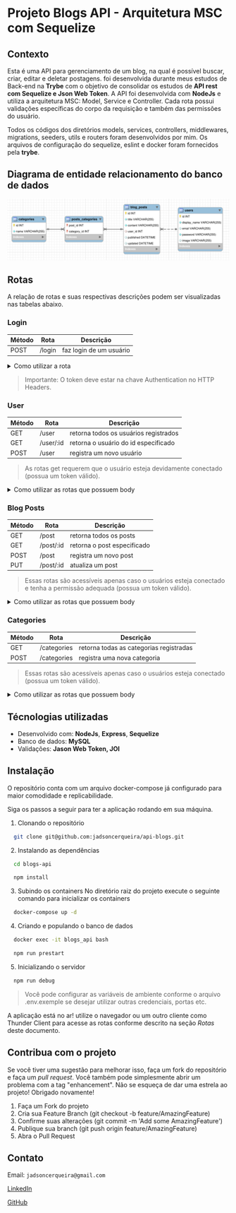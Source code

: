 # Projeto Blogs API - Arquitetura MSC com Sequelize

## Contexto

Esta é uma API para gerenciamento de um blog, na qual é possível buscar, criar, editar e deletar postagens. foi desenvolvida durante meus estudos de Back-end na **Trybe** com o objetivo de consolidar os estudos de **API rest com Sequelize e Json Web Token**. A API foi desenvolvida com **NodeJs** e utiliza a arquitetura MSC: Model, Service e Controller. Cada rota possui validações específicas do corpo da requisição e também das permissões do usuário.

Todos os códigos dos diretórios models, services, controllers, middlewares, migrations, seeders, utils e routers foram desenvolvidos por mim. Os arquivos de configuração do sequelize, eslint e docker foram fornecidos pela **trybe**.

## Diagrama de entidade relacionamento do banco de dados

![diagrama entidade relacionamento](./images/diagrama-er.png)

## Rotas

A relação de rotas e suas respectivas descrições podem ser visualizadas nas tabelas abaixo.

### Login

| Método | Rota   | Descrição               |
| ------ | ------ | ----------------------- |
| POST   | /login | faz login de um usuário |

<details>
<summary>Como utilizar a rota</summary>

1. Login de um usuário já cadastrado

- O corpo da requisição deverá seguir o formato abaixo:

```js
{
  "email": "lewishamilton@gmail.com",
  "password": "123456"
}
```

- Caso não haja erro de validação o retorno deve ser um json web token.

```js
{
  "token": "eyJhbGciOiJIUzI1NiIsInR5cCI6IkpXVCJ9.eyJwYXlsb2FkIjp7ImlkIjo1LCJkaXNwbGF5TmFtZSI6InVzdWFyaW8gZGUgdGVzdGUiLCJlbWFpbCI6InRlc3RlQGVtYWlsLmNvbSIsImltYWdlIjoibnVsbCJ9LCJpYXQiOjE2MjAyNDQxODcsImV4cCI6MTYyMDY3NjE4N30.Roc4byj6mYakYqd9LTCozU1hd9k_Vw5IWKGL4hcCVG8"
}
```

</details>

> Importante: O token deve estar na chave Authentication no HTTP Headers.

### User

| Método | Rota      | Descrição                             |
| ------ | --------- | ------------------------------------- |
| GET    | /user     | retorna todos os usuários registrados |
| GET    | /user/:id | retorna o usuário do id especificado  |
| POST   | /user     | registra um novo usuário              |

> As rotas get requerem que o usuário esteja devidamente conectado (possua um token válido).

<details>
<summary>Como utilizar as rotas que possuem body</summary>

1. Registro de novo user

- O corpo da requisição deverá seguir o formato abaixo:

```js
{
  "displayName": "Brett Wiltshire",
  "email": "brett@email.com",
  "password": "123456",
  "image": "http://4.bp.blogspot.com/_YA50adQ-7vQ/S1gfR_6ufpI/AAAAAAAAAAk/1ErJGgRWZDg/S45/brett.png"
  // a imagem não é obrigatória
}
```

- Caso não haja erro de validação o retorno deve ser um json web token.

```js
{
  "token": "eyJhbGciOiJIUzI1NiIsInR5cCI6IkpXVCJ9.eyJwYXlsb2FkIjp7ImlkIjo1LCJkaXNwbGF5TmFtZSI6InVzdWFyaW8gZGUgdGVzdGUiLCJlbWFpbCI6InRlc3RlQGVtYWlsLmNvbSIsImltYWdlIjoibnVsbCJ9LCJpYXQiOjE2MjAyNDQxODcsImV4cCI6MTYyMDY3NjE4N30.Roc4byj6mYakYqd9LTCozU1hd9k_Vw5IWKGL4hcCVG8"
}
```

</details>

### Blog Posts

| Método | Rota      | Descrição                   |
| ------ | --------- | --------------------------- |
| GET    | /post     | retorna todos os posts      |
| GET    | /post/:id | retorna o post especificado |
| POST   | /post     | registra um novo post       |
| PUT    | /post/:id | atualiza um post            |

> Essas rotas são acessíveis apenas caso o usuários esteja conectado e tenha a permissão adequada (possua um token válido).

<details>
<summary>Como utilizar as rotas que possuem body</summary>

1. Registro de novo post

- O corpo da requisição deverá seguir o formato abaixo:

```js
{
  "title": "Latest updates, August 1st",
  "content": "The whole text for the blog post goes here in this key",
  "categoryIds": [1, 2]
}
```

- Caso não haja erro de validação o resultado esperado deve ser algo como:

```js
{
  "id": 3,
  "title": "Latest updates, August 1st",
  "content": "The whole text for the blog post goes here in this key",
  "userId": 1,
  "updated": "2022-05-18T18:00:01.196Z",
  "published": "2022-05-18T18:00:01.196Z"
}
```

2. Atualização de post

- O corpo da requisição deverá seguir o formato abaixo:

```js
{
  "title": "Latest updates, August 1st",
  "content": "The whole text for the blog post goes here in this key"
}
```

- Caso não haja erro de validação o resultado esperado deve ser algo como:

```js
{
  "id": 3,
  "title": "Latest updates, August 1st",
  "content": "The whole text for the blog post goes here in this key",
  "userId": 1,
  "published": "2022-05-18T18:00:01.000Z",
  "updated": "2022-05-18T18:07:32.000Z",
  "user": {
    "id": 1,
    "displayName": "Lewis Hamilton",
    "email": "lewishamilton@gmail.com",
    "image": "https://upload.wikimedia.org/wikipedia/commons/1/18/Lewis_Hamilton_2016_Malaysia_2.jpg"
  },
  "categories": [
    {
      "id": 1,
      "name": "Inovação"
    },
    {
      "id": 2,
      "name": "Escola"
    }
  ]
}
```

</details>

### Categories

| Método | Rota        | Descrição                               |
| ------ | ----------- | --------------------------------------- |
| GET    | /categories | retorna todas as categorias registradas |
| POST   | /categories | registra uma nova categoria             |

> Essas rotas são acessíveis apenas caso o usuários esteja conectado (possua um token válido).

<details>
<summary>Como utilizar as rotas que possuem body</summary>

1. Registro de nova categoria

- O corpo da requisição deverá seguir o formato abaixo:

```js
{
  "name": "Typescript"
}
```

- Caso não haja erro de validação o retorno deve ser:

```js
{
  "id": 3,
  "name": "Typescript"
}
```

</details>

## Técnologias utilizadas

- Desenvolvido com: **NodeJs**, **Express**, **Sequelize**
- Banco de dados: **MySQL**
- Validações: **Jason Web Token, JOI**

## Instalação

O repositório conta com um arquivo docker-compose já configurado para maior comodidade e replicabilidade.

Siga os passos a seguir para ter a aplicação rodando em sua máquina.

1. Clonando o repositório

```sh
  git clone git@github.com:jadsoncerqueira/api-blogs.git
```

2. Instalando as dependências

```sh
  cd blogs-api
```

```sh
  npm install
```

3. Subindo os containers
   No diretório raiz do projeto execute o seguinte comando para inicializar os containers

```sh
  docker-compose up -d
```

4. Criando e populando o banco de dados

```sh
  docker exec -it blogs_api bash
```

```sh
  npm run prestart
```

5. Inicializando o servidor

```sh
  npm run debug
```

> Você pode configurar as variáveis de ambiente conforme o arquivo .env.exemple se desejar utilizar outras credenciais, portas etc.

A aplicação está no ar! utilize o navegador ou um outro cliente como Thunder Client para acesse as rotas conforme descrito na seção _Rotas_ deste documento.

## Contribua com o projeto

Se você tiver uma sugestão para melhorar isso, faça um fork do repositório e faça um _pull request_. Você também pode simplesmente abrir um problema com a tag "enhancement". Não se esqueça de dar uma estrela ao projeto! Obrigado novamente!

1. Faça um Fork do projeto
2. Cria sua Feature Branch (git checkout -b feature/AmazingFeature)
3. Confirme suas alterações (git commit -m 'Add some AmazingFeature')
4. Publique sua branch (git push origin feature/AmazingFeature)
5. Abra o Pull Request

## Contato

Email: `jadsoncerqueira@gmail.com`

[LinkedIn](https://www.linkedin.com/in/jadsoncerqueira/)

[GitHub](https://github.com/jadsoncerqueira/)
